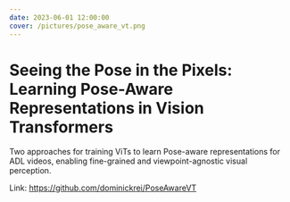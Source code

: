 ```yaml
---
date: 2023-06-01 12:00:00
cover: /pictures/pose_aware_vt.png
---
```


# Seeing the Pose in the Pixels: Learning Pose-Aware Representations in Vision Transformers

Two approaches for training ViTs to learn Pose-aware representations for ADL videos, enabling fine-grained and viewpoint-agnostic visual perception.

Link: https://github.com/dominickrei/PoseAwareVT
